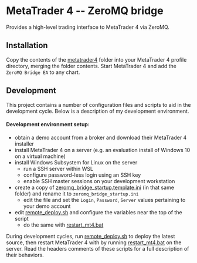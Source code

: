 # MetaTrader 4 -- ZeroMQ bridge
Provides a high-level trading interface to MetaTrader 4 via ZeroMQ.

## Installation
Copy the contents of the [metatrader4](metatrader4) folder into your MetaTrader 4 profile directory, merging the 
folder contents.
Start MetaTrader 4 and add the `ZeroMQ Bridge EA` to any chart.

## Development
This project contains a number of configuration files and scripts to aid in the development cycle.
Below is a description of my development environment.

#### Development environment setup:
 - obtain a demo account from a broker and download their MetaTrader 4 installer
 - install MetaTrader 4 on a server (e.g. an evaluation install of Windows 10 on a virtual machine)
 - install Windows Subsystem for Linux on the server 
   - run a SSH server within WSL
   - configure password-less login using an SSH key
   - enable SSH master sessions on your development workstation 
 - create a copy of [zeromq_bridge_startup.template.ini](metatrader4/config/zeromq_bridge_startup.template.ini) 
 (in that same folder) and rename it to `zeromq_bridge_startup.ini`
   - edit the file and set the `Login`, `Password`, `Server` values pertaining to your demo account
 - edit [remote_deploy.sh](remote_deploy.sh) and configure the variables near the top of the script
   - do the same with [restart_mt4.bat](metatrader4/restart_mt4.bat) 

During development cycles, run [remote_deploy.sh](remote_deploy.sh) to deploy the latest source, then restart 
MetaTrader 4 with by running [restart_mt4.bat](metatrader4/restart_mt4.bat) on the server.
Read the headers comments of these scripts for a full description of their behaviors.
